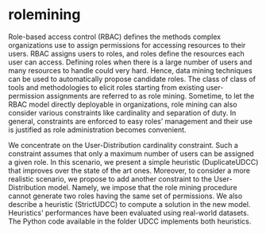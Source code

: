 # rolemining
Role-based access control (RBAC) defines the methods complex organizations use to assign permissions for accessing resources to their users. RBAC assigns users to roles, and roles define the resources each user can access. Defining roles when there is a large number of users and many resources to handle could very
hard. Hence, data mining techniques can be used to automatically propose candidate roles. The class of class of tools and methodologies to elicit roles starting from existing user-permission assignments are referred to as role mining. Sometime, to let the RBAC model directly deployable in organizations, role mining can also consider various constraints like cardinality and separation of duty. In general, constraints are enforced to easy roles’ management and their use is justified as role administration becomes convenient.

We concentrate on the User-Distribution cardinality constraint. Such a constraint assumes
that only a maximum number of users can be assigned a given role. In this scenario, we present a simple
heuristic (DuplicateUDCC) that improves over the state of the art ones. Moreover, to consider a more realistic scenario,
we propose to add another constraint to the User-Distribution model. Namely, we impose that the role
mining procedure cannot generate two roles having the same set of permissions. We also describe a heuristic (StrictUDCC)
to compute a solution in the new model. Heuristics' performances have been evaluated using real-world datasets. The 
Python code available in the folder UDCC implements both heuristics.

